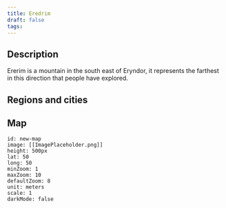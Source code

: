 ```yaml
---
title: Eredrim
draft: false
tags:
---
```

## Description
Ererim is a mountain in the south east of Eryndor, it represents the farthest in this direction that people have explored.

## Regions and cities

## Map
```leaflet 
id: new-map 
image: [[ImagePlaceholder.png]] 
height: 500px 
lat: 50 
long: 50 
minZoom: 1 
maxZoom: 10 
defaultZoom: 8
unit: meters 
scale: 1 
darkMode: false
```



